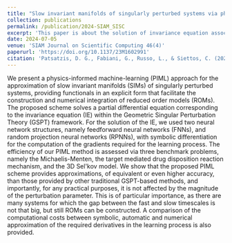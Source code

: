 ```yaml
---
title: "Slow invariant manifolds of singularly perturbed systems via physics-informed machine learning"
collection: publications
permalink: /publication/2024-SIAM_SISC
excerpt: 'This paper is about the solution of invariance equation associated with SIM via PINNs'
date: 2024-07-05
venue: 'SIAM Journal on Scientific Computing 46(4)'
paperurl: 'https://doi.org/10.1137/23M1602991'
citation: 'Patsatzis, D. G., Fabiani, G., Russo, L., & Siettos, C. (2024). Slow invariant manifolds of singularly perturbed systems via physics-informed machine learning. SIAM Journal on Scientific Computing 46(4)'
---
```


We present a physics-informed machine-learning (PIML) approach for the approximation of slow invariant manifolds (SIMs) of singularly perturbed systems, providing functionals in an explicit form that facilitate the construction and numerical integration of reduced order models (ROMs). The proposed scheme solves a partial differential equation corresponding to the invariance equation (IE) within the Geometric Singular Perturbation Theory (GSPT) framework. For the solution of the IE, we used two neural network structures, namely feedforward neural networks (FNNs), and random projection neural networks (RPNNs), with symbolic differentiation for the computation of the gradients required for the learning process. The efficiency of our PIML method is assessed via three benchmark problems, namely the Michaelis-Menten, the target mediated drug disposition reaction mechanism, and the 3D Sel'kov model. We show that the proposed PIML scheme provides approximations, of equivalent or even higher accuracy, than those provided by other traditional GSPT-based methods, and importantly, for any practical purposes, it is not affected by the magnitude of the perturbation parameter. This is of particular importance, as there are many systems for which the gap between the fast and slow timescales is not that big, but still ROMs can be constructed. A comparison of the computational costs between symbolic, automatic and numerical approximation of the required derivatives in the learning process is also provided.
